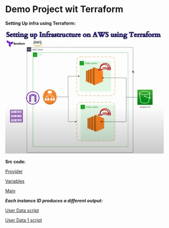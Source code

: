 # Demo Project wit Terraform

**Setting Up infra using Terraform:**

![Design Setting Up Infra using Terraform](../img/0_design_setting_up_infra_using_terraform.png)

**Src code:**

[Provider](provider.tf)

[Variables](variables.tf)

[Main](main.tf)

***Each instance ID produces a different output:***

[User Data script](userdata.sh)

[User Data 1 script](userdata1.sh)
